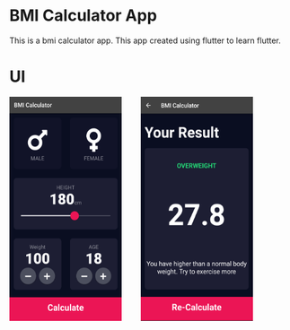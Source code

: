 # BMI Calculator App

This is a bmi calculator app. This app created using flutter to learn flutter.

# UI

<img src="./assets/page_1.png" width="200" height="400" style="padding-right: 30px">

<img src="./assets/page_2.png" width="200" height="400">
